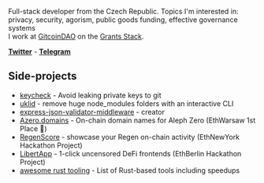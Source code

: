 Full-stack developer from the Czech Republic. Topics I'm interested in: privacy, security, agorism, public goods funding, effective governance systems
<br/> I work at [GitcoinDAO](https://gitcoin.co/) on the [Grants Stack](https://www.gitcoin.co/grants-stack).

**[Twitter](https://twitter.com/atris_eth)** - **[Telegram](https://t.me/vacekj)**

## Side-projects
- [keycheck](https://github.com/vacekj/keycheck) - Avoid leaking private keys to git
- [uklid](https://crates.io/crates/uklid) - remove huge node_modules folders with an interactive CLI
- [express-json-validator-middleware](https://github.com/vacekj/express-json-validator-middleware) - creator
- [Azero.domains](https://github.com/wottpal/azero.domains) - On-chain domain names for Aleph Zero (EthWarsaw 1st Place 🥇)
- [RegenScore](https://regenscore.vercel.app/) - showcase your Regen on-chain activity (EthNewYork Hackathon Project)
- [LibertApp](https://github.com/vacekj/libertapp) - 1-click uncensored DeFi frontends (EthBerlin Hackathon Project)
- [awesome rust tooling](https://github.com/vacekj/awesome-rust-tooling) - List of Rust-based tools including speedups
